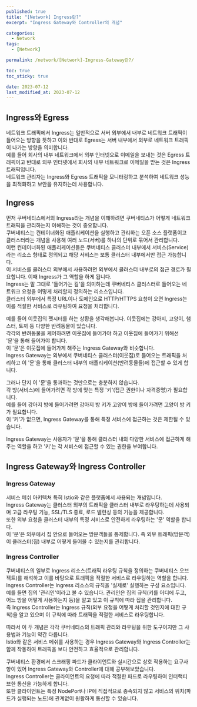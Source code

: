 ```yaml
---
published: true
title: "[Network] Ingress란?"
excerpt: "Ingress Gateway와 Controller의 개념"

categories:
  - Network
tags:
  - [Network]

permalink: /network/[Network]-Ingress-Gateway란?/

toc: true
toc_sticky: true

date: 2023-07-12
last_modified_at: 2023-07-12
---
```


## Ingress와 Egress
네트워크 트래픽에서 Ingress는 일반적으로 서버 외부에서 내부로 네트워크 트래픽이 들어오는 방향을 뜻하고 이와 반대로 Egress는 서버 내부에서 외부로 네트워크 트래픽이 나가는 방향을 의미합니다.  
예를 들어 회사의 내부 네트워크에서 외부 인터넷으로 이메일을 보내는 것은 Egress 트래픽이고 반대로 외부 인터넷에서 회사의 내부 네트워크로 이메일을 받는 것은 Ingress 트래픽입니다.  
네트워크 관리자는 Ingress와 Egress 트래픽을 모니터링하고 분석하여 네트워크 성능을 최적화하고 보안을 유지하는데 사용합니다.  

## Ingress

먼저 쿠버네티스에서의 Ingress라는 개념을 이해하려면 쿠버네티스가 어떻게 네트워크 트래픽을 관리하는지 이해하는 것이 중요합니다.  
쿠버네티스는 컨테이너화된 애플리케이션을 실행하고 관리하는 오픈 소스 플랫폼이고 클러스터라는 개념을 사용해 여러 노드(서버)를 하나의 단위로 묶어서 관리합니다.  
이런 컨테이너화된 애플리케이션들은 쿠버네티스 클러스터 내부에서 서비스(Service)라는 리소스 형태로 정의되고 해당 서비스는 보통 클러스터 내부에서만 접근 가능합니다.  
이 서비스를 클러스터 외부에서 사용하려면 외부에서 클러스터 내부로의 접근 경로가 필요합니다. 이때 Ingress가 그 역할을 하게 됩니다.  
Ingress는 말 그대로 '들어가는 길'을 의미하는데 쿠버네티스 클러스터로 들어오는 네트워크 요청을 어떻게 처리할지 정의하는 리소스입니다.  
클러스터 외부에서 특정 URL이나 도메인으로 HTTP/HTTPS 요청이 오면 Ingress는 이를 적절한 서비스로 라우팅하여 요청을 처리합니다. 

예를 들어 이웃집의 펫시터를 하는 상황을 생각해봅니다. 이웃집에는 강아지, 고양이, 햄스터, 토끼 등 다양한 반려동물이 있습니다.  
각각의 반려동물을 케어하려면 이웃집에 들어가야 하고 이웃집에 들어가기 위해선 '문'을 통해 들어가야 합니다.  
이 '문'은 이웃집에 들어가게 해주는 Ingress Gateway와 비슷합니다.  
Ingress Gateway는 외부에서 쿠버네티스 클러스터(이웃집)로 들어오는 트래픽을 처리하고 이 '문'을 통해 클러스터 내부의 애플리케이션(반려동물들)에 접근할 수 있게 합니다.  

그러나 단지 이 '문'을 통과하는 것만으로는 충분하지 않습니다.  
각 방(서비스)에 들어가려면 각 방에 맞는 특정 '키'(접근 권한이나 자격증명)가 필요합니다.  
예를 들어 강아지 방에 들어가려면 강아지 방 키가 고양이 방에 들어가려면 고양이 방 키가 필요합니다.  
이 '키'가 없으면, Ingress Gateway를 통해 특정 서비스에 접근하는 것은 제한될 수 있습니다.

Ingress Gateway는 사용자가 '문'을 통해 클러스터 내의 다양한 서비스에 접근하게 해주는 역할을 하고 '키'는 각 서비스에 접근할 수 있는 권한을 부여합니다.  

## Ingress Gateway와 Ingress Controller

### Ingress Gateway 
서비스 메쉬 아키텍처 특히 Istio와 같은 플랫폼에서 사용되는 개념입니다.  
Ingress Gateway는 클러스터 외부의 트래픽을 클러스터 내부로 라우팅하는데 사용되며 고급 라우팅 기능, SSL/TLS 종료, 로드 밸런싱 등의 기능을 제공합니다.  
또한 외부 요청을 클러스터 내부의 특정 서비스로 안전하게 라우팅하는 '문' 역할을 합니다.  
이 '문'은 외부에서 집 안으로 들어오는 방문객들을 통제합니다. 즉 외부 트래픽(방문객)이 클러스터(집) 내부로 어떻게 들어올 수 있는지를 관리합니다.

### Ingress Controller
쿠버네티스의 일부로 Ingress 리소스(트래픽 라우팅 규칙을 정의하는 쿠버네티스 오브젝트)를 해석하고 이를 바탕으로 트래픽을 적절한 서비스로 라우팅하는 역할을 합니다.  
Ingress Controller는 Ingress 리소스의 규칙을 '실제로' 실행하는 구성 요소입니다.  
예를 들면 집의 '관리인'이라고 볼 수 있습니다. 관리인은 집의 규칙(키를 어디에 두고, 어느 방을 어떻게 사용하는지 등)을 알고 있고 이 규칙에 따라 집을 관리합니다.  
즉 Ingress Controller는 Ingress 규칙(외부 요청을 어떻게 처리할 것인지에 대한 규칙)을 알고 있으며 이 규칙에 따라 트래픽을 적절한 서비스로 라우팅합니다.

따라서 이 두 개념은 각각 쿠버네티스의 트래픽 관리와 라우팅을 위한 도구이지만 그 사용법과 기능이 약간 다릅니다.  
Istio와 같은 서비스 메쉬를 사용하는 경우 Ingress Gateway와 Ingress Controller는 함께 작동하여 트래픽을 보다 안전하고 효율적으로 관리합니다.  

쿠버네티스 환경에서 스크래핑 파드가 클라이언트와 실시간으로 상호 작용하는 요구사항이 있어 Ingress Gateway와 Controller에 대해 공부해보았습니다.    
Ingress Controller는 클라이언트의 요청에 따라 적절한 파드로 라우팅하여 인터랙티브한 통신을 가능하게 합니다.  
또한 클라이언트는 특정 NodePort나 IP에 직접적으로 종속되지 않고 서비스의 위치(파드가 실행되는 노드)에 관계없이 원활하게 통신할 수 있습니다.  


